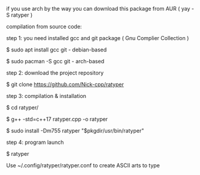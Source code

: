 if you use arch by the way you can download this package from AUR ( yay -S ratyper )

compilation from source code:

step 1: you need installed gcc and git package ( Gnu Complier Collection )

$ sudo apt install gcc git - debian-based

$ sudo pacman -S gcc git - arch-based

step 2: download the project repository

$ git clone https://github.com/Nick-cpp/ratyper

step 3: compilation & installation

$ cd ratyper/

$ g++ -std=c++17 ratyper.cpp -o ratyper

$ sudo install -Dm755 ratyper "$pkgdir/usr/bin/ratyper"

step 4: program launch

$ ratyper

Use ~/.config/ratyper/ratyper.conf to create ASCII arts to type
